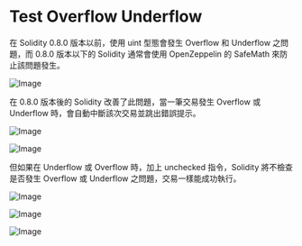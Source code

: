 # Test Overflow Underflow

在 Solidity 0.8.0 版本以前，使用 uint 型態會發生 Overflow 和 Underflow 之問題，而 0.8.0 版本以下的 Solidity 通常會使用 OpenZeppelin 的 SafeMath 來防止該問題發生。

![Image](https://i.imgur.com/QM5SBde.png)

在 0.8.0 版本後的 Solidity 改善了此問題，當一筆交易發生 Overflow 或 Underflow 時，會自動中斷該次交易並跳出錯誤提示。

![Image](https://i.imgur.com/ON9puMi.png)

![Image](https://i.imgur.com/KH1zlQa.png)

但如果在 Underflow 或 Overflow 時，加上 unchecked 指令，Solidity 將不檢查是否發生 Overflow 或 Underflow 之問題，交易一樣能成功執行。

![Image](https://i.imgur.com/Cuchwvd.png)

![Image](https://i.imgur.com/weA9nhK.png)

![Image](https://i.imgur.com/3rBSdsV.png)
